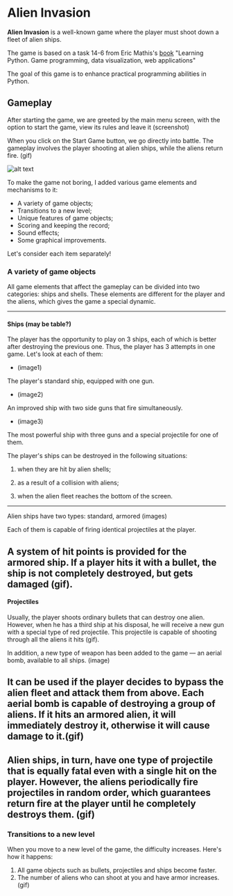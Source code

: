 # Alien Invasion
__Alien Invasion__ is a well-known game where the player must shoot down a fleet of alien ships.

The game is based on a task 14-6 from Eric Mathis's [book](https://disk.yandex.ru/i/ttWTX-bEfT5LrQ) "Learning Python. Game programming, data visualization, web applications"

The goal of this game is to enhance practical programming abilities in Python.

## Gameplay

After starting the game, we are greeted by the main menu screen, with the option to start the game, view its rules and leave it
(screenshot)
 
When you click on the Start Game button, we go directly into battle.
The gameplay involves the player shooting at alien ships, while the aliens return fire. (gif)

![alt text](https://github.com/vitaly921/alien_invasion/blob/master/gif/main_menu.gif?raw=true)

To make the game not boring, I added various game elements and mechanisms to it:

- A variety of game objects;   
- Transitions to a new level;
- Unique features of game objects;
- Scoring and keeping the record;
- Sound effects;
- Some graphical improvements.

Let's consider each item separately!

### A variety of game objects
All game elements that affect the gameplay can be divided into two categories: ships and shells. These elements are different for the player and the aliens, which gives the game a special dynamic.

---
#### Ships (may be table?)
The player has the opportunity to play on 3 ships, each of which is better after destroying the previous one. Thus, the player has 3 attempts in one game. 
 Let's look at each of them:

- (image1)

The player's standard ship, equipped with one gun.
- (image2)

An improved ship with two side guns that fire simultaneously.

- (image3)

The most powerful ship with three guns and a special projectile for one of them.

The player's ships can be destroyed in the following situations:

1.  when they are hit by alien shells;

2.  as a result of a collision with aliens;

3. when the alien fleet reaches the bottom of the screen.
---
Alien ships have two types: standard, armored (images)

Each of them is capable of firing identical projectiles at the player.

A system of hit points is provided for the armored ship. If a player hits it with a bullet, the ship is not completely 
destroyed, but gets damaged (gif).
---
#### Projectiles
Usually, the player shoots ordinary bullets that can destroy one alien. However, when he has a third ship at his
disposal, he will receive a new gun with a special type of red projectile. This projectile is capable of shooting 
through all the aliens it hits (gif).

In addition, a new type of weapon has been added to the game — an aerial bomb, available to all ships. (image) 

It can be used if
the player decides to bypass the alien fleet and attack them from above. Each aerial bomb is capable of destroying a 
group of aliens. If it hits an armored alien, it will immediately destroy it, otherwise it will cause damage to it.(gif)
--- 
Alien ships, in turn, have one type of projectile that is equally fatal even with a single hit on the player. However,
the aliens periodically fire projectiles in random order, which guarantees return fire at the player until he completely
destroys them. (gif)
---

### Transitions to a new level
When you move to a new level of the game, the difficulty increases. Here's how it happens:

1. All game objects such as bullets, projectiles and ships become faster. 
2. The number of aliens who can shoot at you and have armor increases. (gif)

